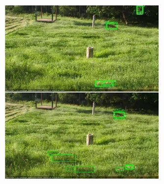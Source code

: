 ![20200705-180531-181534](in2/20200705/20200705-180531-181534_0_.jpg)
![20200705-181541-182543](in2/20200705/20200705-181541-182543_0_.jpg)
